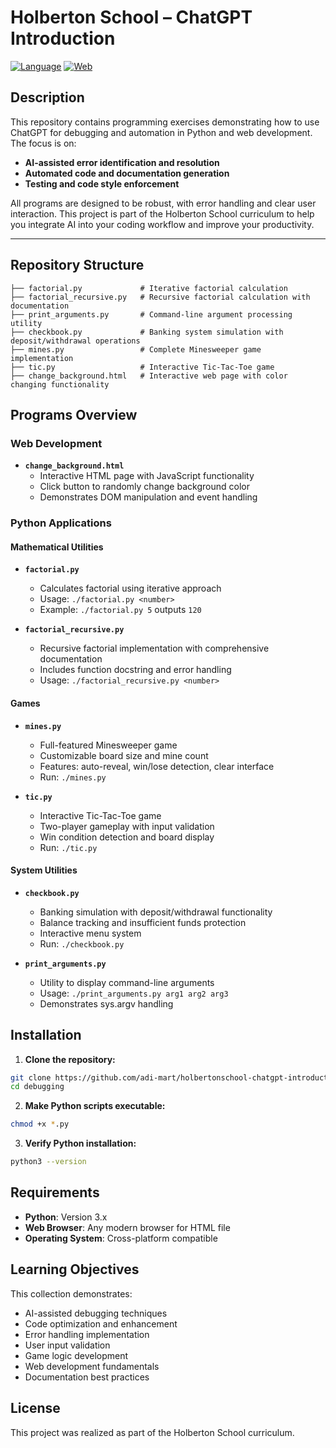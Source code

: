 # Holberton School – ChatGPT Introduction
[![Language](https://img.shields.io/badge/language-Python%203.x-blue)](https://python.org)
[![Web](https://img.shields.io/badge/web-HTML%2FCSS%2FJS-orange)](debugging/change_background.html)

## Description

This repository contains programming exercises demonstrating how to use ChatGPT for debugging and automation in Python and web development. The focus is on:

- **AI-assisted error identification and resolution**
- **Automated code and documentation generation**
- **Testing and code style enforcement**

All programs are designed to be robust, with error handling and clear user interaction. This project is part of the Holberton School curriculum to help you integrate AI into your coding workflow and improve your productivity.

---

## Repository Structure

```
├── factorial.py             # Iterative factorial calculation
├── factorial_recursive.py   # Recursive factorial calculation with documentation
├── print_arguments.py       # Command-line argument processing utility
├── checkbook.py             # Banking system simulation with deposit/withdrawal operations
├── mines.py                 # Complete Minesweeper game implementation
├── tic.py                   # Interactive Tic-Tac-Toe game
├── change_background.html   # Interactive web page with color changing functionality

```

## Programs Overview

### Web Development
- **`change_background.html`**
  - Interactive HTML page with JavaScript functionality
  - Click button to randomly change background color
  - Demonstrates DOM manipulation and event handling

### Python Applications

#### Mathematical Utilities
- **`factorial.py`**
  - Calculates factorial using iterative approach
  - Usage: `./factorial.py <number>`
  - Example: `./factorial.py 5` outputs `120`

- **`factorial_recursive.py`**
  - Recursive factorial implementation with comprehensive documentation
  - Includes function docstring and error handling
  - Usage: `./factorial_recursive.py <number>`

#### Games
- **`mines.py`**
  - Full-featured Minesweeper game
  - Customizable board size and mine count
  - Features: auto-reveal, win/lose detection, clear interface
  - Run: `./mines.py`

- **`tic.py`**
  - Interactive Tic-Tac-Toe game
  - Two-player gameplay with input validation
  - Win condition detection and board display
  - Run: `./tic.py`

#### System Utilities
- **`checkbook.py`**
  - Banking simulation with deposit/withdrawal functionality
  - Balance tracking and insufficient funds protection
  - Interactive menu system
  - Run: `./checkbook.py`

- **`print_arguments.py`**
  - Utility to display command-line arguments
  - Usage: `./print_arguments.py arg1 arg2 arg3`
  - Demonstrates sys.argv handling


## Installation

1. **Clone the repository:**
```bash
git clone https://github.com/adi-mart/holbertonschool-chatgpt-introduction.git
cd debugging
```

2. **Make Python scripts executable:**
```bash
chmod +x *.py
```

3. **Verify Python installation:**
```bash
python3 --version
```

## Requirements

- **Python**: Version 3.x
- **Web Browser**: Any modern browser for HTML file
- **Operating System**: Cross-platform compatible

## Learning Objectives

This collection demonstrates:
- AI-assisted debugging techniques
- Code optimization and enhancement
- Error handling implementation
- User input validation
- Game logic development
- Web development fundamentals
- Documentation best practices

## License

This project was realized as part of the Holberton School curriculum.
